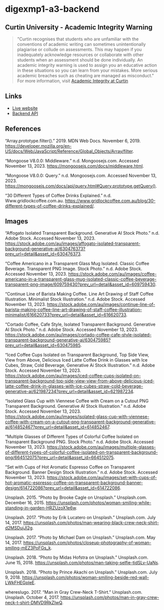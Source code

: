 # digexmp1-a3-backend

## Curtin University - Academic Integrity Warning

> "Curtin recognises that students who are unfamiliar with the conventions of academic writing can sometimes unintentionally plagiarise or collude on assessments. This may happen if you inadequately acknowledge resources or collaborate with other students when an assessment should be done individually. An academic integrity warning is used to assign you an educative action in these situations so you can learn from your mistakes. More serious academic breaches such as cheating are managed as misconduct."
For more information, visit [Academic Integrity at Curtin](https://www.curtin.edu.au/students/essentials/rights/academic-integrity/)

## Links

- [Live website](https://endearing-manatee-fc92e7.netlify.app)
- [Backend API](https://anyamchelo-coffeeon-backend-b2n2v.ondigitalocean.app)

## References 

“Array.prototype.filter().” 2019. MDN Web Docs. November 6, 2019. https://developer.mozilla.org/en-US/docs/Web/JavaScript/Reference/Global_Objects/Array/filter.

“Mongoose V8.0.0: Middleware.” n.d. Mongoosejs.com. Accessed November 13, 2023. https://mongoosejs.com/docs/middleware.html.

“Mongoose V8.0.0: Query.” n.d. Mongoosejs.com. Accessed November 13, 2023. https://mongoosejs.com/docs/api/query.html#Query.prototype.getQuery().

“30 Different Types of Coffee Drinks Explained.” n.d. Www.gridlockcoffee.com.au. https://www.gridlockcoffee.com.au/blog/30-different-types-of-coffee-drinks-explained/.

## Images

“Affogato Isolated Transparent Background. Generative AI Stock Photo.” n.d. Adobe Stock. Accessed November 13, 2023. https://stock.adobe.com/au/images/affogato-isolated-transparent-background-generative-ai/630476373?prev_url=detail&asset_id=630476373.

“Coffee Americano in a Transparent Glass Mug Isolated. Classic Coffee Beverage. Transparent PNG Image. Stock Photo.” n.d. Adobe Stock. Accessed November 13, 2023. https://stock.adobe.com/au/images/coffee-americano-in-a-transparent-glass-mug-isolated-classic-coffee-beverage-transparent-png-image/609759430?prev_url=detail&asset_id=609759430.

“Continue Line of Barista Making Coffee. Line Art Drawing of Staff Coffee Illustration. Minimalist Stock Illustration.” n.d. Adobe Stock. Accessed November 13, 2023. https://stock.adobe.com/au/images/continue-line-of-barista-making-coffee-line-art-drawing-of-staff-coffee-illustration-minimalist/616620733?prev_url=detail&asset_id=616620733.

“Cortado Coffee, Cafe Style, Isolated Transparent Background. Generative AI Stock Photo.” n.d. Adobe Stock. Accessed November 13, 2023. https://stock.adobe.com/au/images/cortado-coffee-cafe-style-isolated-transparent-background-generative-ai/630475985?prev_url=detail&asset_id=630475985.

“Iced Coffee Cups Isolated on Transparent Background, Top Side View, View from Above, Delicious Iced Latte Coffee Drink in Glasses with Ice Cubes, Straw, Cold Beverage, Generative Ai Stock Illustration.” n.d. Adobe Stock. Accessed November 13, 2023. https://stock.adobe.com/au/images/iced-coffee-cups-isolated-on-transparent-background-top-side-view-view-from-above-delicious-iced-latte-coffee-drink-in-glasses-with-ice-cubes-straw-cold-beverage-generative-ai/621987234?prev_url=detail&asset_id=621987234.

“Isolated Glass Cup with Viennese Coffee with Cream on a Cutout PNG Transparent Background. Generative AI Stock Illustration.” n.d. Adobe Stock. Accessed November 13, 2023. https://stock.adobe.com/au/images/isolated-glass-cup-with-viennese-coffee-with-cream-on-a-cutout-png-transparent-background-generative-ai/614852467?prev_url=detail&asset_id=614852467.

“Multiple Glasses of Different Types of Colorful Coffee Isolated on Transparent Background PNG. Stock Photo.” n.d. Adobe Stock. Accessed November 13, 2023. https://stock.adobe.com/au/images/multiple-glasses-of-different-types-of-colorful-coffee-isolated-on-transparent-background-png/664512075?prev_url=detail&asset_id=664512075.

“Set with Cups of Hot Aromatic Espresso Coffee on Transparent Background. Banner Design Stock Illustration.” n.d. Adobe Stock. Accessed November 13, 2023. https://stock.adobe.com/au/images/set-with-cups-of-hot-aromatic-espresso-coffee-on-transparent-background-banner-design/614722086?prev_url=detail&asset_id=614722086.

Unsplash. 2015. “Photo by Brooke Cagle on Unsplash.” Unsplash.com. December 16, 2015. https://unsplash.com/photos/woman-smiling-while-standing-in-garden-HRZUzoX1e6w.

Unsplash. 2017. “Photo by Erik Lucatero on Unsplash.” Unsplash.com. July 14, 2017. https://unsplash.com/photos/man-wearing-black-crew-neck-shirt-d2MSDujJl2g.

Unsplash. 2017. “Photo by Michael Dam on Unsplash.” Unsplash.com. May 14, 2017. https://unsplash.com/photos/closeup-photography-of-woman-smiling-mEZ3PoFGs_k.

Unsplash. 2018. “Photo by Midas Hofstra on Unsplash.” Unsplash.com. June 15, 2018. https://unsplash.com/photos/man-taking-selfie-tidSLv-UaNs.

Unsplash. 2018. “Photo by Prince Akachi on Unsplash.” Unsplash.com. July 9, 2018. https://unsplash.com/photos/woman-smiling-beside-red-wall-LWkFHEGpleE.

whereslugo. 2017. “Man in Gray Crew-Neck T-Shirt.” Unsplash.com. Unsplash. October 4, 2017. https://unsplash.com/photos/man-in-gray-crew-neck-t-shirt-DMVD9RkZIwQ.
